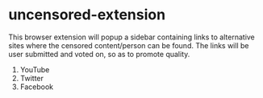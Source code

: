 # uncensored-extension
This browser extension will popup a sidebar containing links to alternative sites where the censored content/person can be found. The links will be user submitted and voted on, so as to promote quality.

1. YouTube
2. Twitter
3. Facebook
